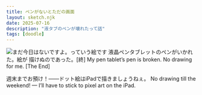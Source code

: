 ```yaml
---
title: ペンがないとただの画面
layout: sketch.njk
date: 2025-07-16
description: "液タブのペンが壊れたって話"
tags: [doodle]
---
```


![まだ今日はないですよ。っていう絵です](/images/20250716.png)
液晶ペンタブレットのペンがいかれた。絵が
描けぬのであった。[終]
My pen tablet’s pen is broken. No drawing for me. [The End]

週末までお預け！――ドット絵はiPadで描きましょうねぇ。
No drawing till the weekend! — I’ll have to stick to pixel art on the iPad.